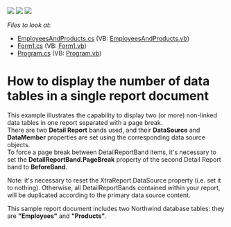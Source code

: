 <!-- default badges list -->
![](https://img.shields.io/endpoint?url=https://codecentral.devexpress.com/api/v1/VersionRange/128600351/13.1.4%2B)
[![](https://img.shields.io/badge/Open_in_DevExpress_Support_Center-FF7200?style=flat-square&logo=DevExpress&logoColor=white)](https://supportcenter.devexpress.com/ticket/details/E835)
[![](https://img.shields.io/badge/📖_How_to_use_DevExpress_Examples-e9f6fc?style=flat-square)](https://docs.devexpress.com/GeneralInformation/403183)
<!-- default badges end -->
<!-- default file list -->
*Files to look at*:

* [EmployeesAndProducts.cs](./CS/DisplayTwoTables/EmployeesAndProducts.cs) (VB: [EmployeesAndProducts.vb](./VB/DisplayTwoTables/EmployeesAndProducts.vb))
* [Form1.cs](./CS/DisplayTwoTables/Form1.cs) (VB: [Form1.vb](./VB/DisplayTwoTables/Form1.vb))
* [Program.cs](./CS/DisplayTwoTables/Program.cs) (VB: [Program.vb](./VB/DisplayTwoTables/Program.vb))
<!-- default file list end -->
# How to display the number of data tables in a single report document


<p>This example illustrates the capability to display two (or more) non-linked data tables in one report separated with a page break.<br />
There are two <strong>Detail Report</strong> bands used, and their <strong>DataSource</strong> and <strong>DataMember</strong> properties are set using the corresponding data source objects.<br />
To force a page break between DetailReportBand items, it's necessary to set the <strong>DetailReportBand.PageBreak</strong> property of the second Detail Report band to <strong>BeforeBand</strong>.</p><p>Note: it's necessary to reset the XtraReport.DataSource property (i.e. set it to nothing). Otherwise, all DetailReportBands contained within your report, will be duplicated according to the primary data source content.</p><p>This sample report document includes two Northwind database tables: they are <strong>"Employees"</strong> and <strong>"Products"</strong>.</p>

<br/>


